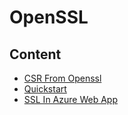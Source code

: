 # OpenSSL



## Content



- [CSR From Openssl](csr_from_openssl.md)
- [Quickstart](quickstart.md)
- [SSL In Azure Web App](ssl_in_azure_web_app.md)

